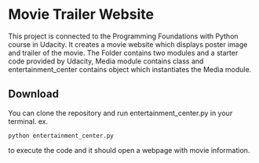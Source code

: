 Movie Trailer Website
======================
This project is connected to the Programming Foundations with Python course in Udacity.
It creates a movie website which displays poster image and trailer of the movie.
The Folder contains two modules and a starter code provided by Udacity, Media module contains class
and entertainment_center contains object which instantiates the Media module.

## Download

You can clone the repository and run entertainment_center.py in your terminal.
ex.
```
python entertainment_center.py
```
to execute the code and it should open a webpage with movie information.


